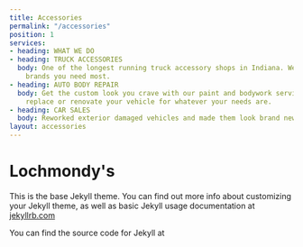 ```yaml
---
title: Accessories
permalink: "/accessories"
position: 1
services:
- heading: WHAT WE DO
- heading: TRUCK ACCESSORIES
  body: One of the longest running truck accessory shops in Indiana. We carry the
    brands you need most.
- heading: AUTO BODY REPAIR
  body: Get the custom look you crave with our paint and bodywork services. Repair,
    replace or renovate your vehicle for whatever your needs are.
- heading: CAR SALES
  body: Reworked exterior damaged vehicles and made them look brand new.
layout: accessories
---
```


# Lochmondy's

This is the base Jekyll theme. You can find out more info about customizing your Jekyll theme, as well as basic Jekyll usage documentation at [jekyllrb.com](http://jekyllrb.com/)

You can find the source code for Jekyll at
